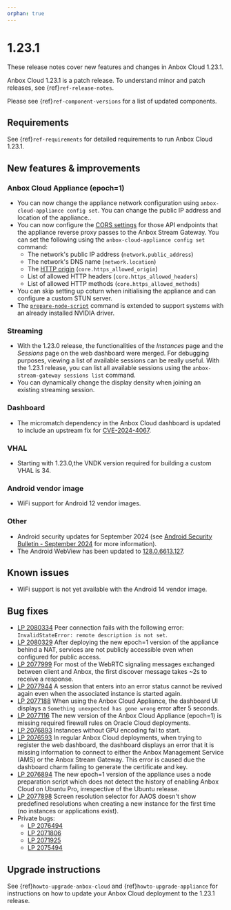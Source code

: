 ```yaml
---
orphan: true
---
```

# 1.23.1

These release notes cover new features and changes in Anbox Cloud 1.23.1.

Anbox Cloud 1.23.1 is a patch release. To understand minor and patch releases, see {ref}`ref-release-notes`.

Please see {ref}`ref-component-versions` for a list of updated components.

## Requirements

See {ref}`ref-requirements` for detailed requirements to run Anbox Cloud 1.23.1.

## New features & improvements

### Anbox Cloud Appliance (epoch=1)

* You can now change the appliance network configuration using `anbox-cloud-appliance config set`. You can change the public IP address and location of the appliance.<!--AC-2727-->.
* You can now configure the [CORS settings](https://developer.mozilla.org/en-US/docs/Web/HTTP/CORS) for those API endpoints that the appliance reverse proxy passes to the Anbox Stream Gateway. You can set the following using the `anbox-cloud-appliance config set` command:<!--AC-2732-->
  - The network's public IP address (`network.public_address`)
  - The network's DNS name (`network.location`)
  - The [HTTP origin](https://developer.mozilla.org/en-US/docs/Web/HTTP/Headers/Origin) (`core.https_allowed_origin`)
  - List of allowed HTTP headers (`core.https_allowed_headers`)
  - List of allowed HTTP methods (`core.https_allowed_methods`)
* You can skip setting up coturn when initialising the appliance and can configure a custom STUN server.<!--AC-2719-->
* The [`prepare-node-script`](prepare-node-script.md) command is extended to support systems with an already installed NVIDIA driver. <!--AC-2714-->

### Streaming

* With the 1.23.0 release, the functionalities of the *Instances* page and the *Sessions* page on the web dashboard were merged. For debugging purposes, viewing a list of available sessions can be really useful. With the 1.23.1 release, you can list all available sessions using the `anbox-stream-gateway sessions list` command.<!--AC-2662-->
* You can dynamically change the display density when joining an existing streaming session.<!--AC-2673-->

### Dashboard

* The micromatch dependency in the Anbox Cloud dashboard is updated to include an upstream fix for [CVE-2024-4067](https://github.com/advisories/GHSA-952p-6rrq-rcjv).<!--AC-2709-->

### VHAL

* Starting with 1.23.0,the VNDK version required for building a custom VHAL is 34.<!--AC-2720-->

### Android vendor image

* WiFi support for Android 12 vendor images.<!--AC-2707-->

### Other

* Android security updates for September 2024 (see [Android Security Bulletin - September 2024](https://source.android.com/docs/security/bulletin/2024-09-01) for more information). <!--AC-2712-->
* The Android WebView has been updated to [128.0.6613.127](https://chromereleases.googleblog.com/2024/09/chrome-for-android-update.html).

## Known issues

* WiFi support is not yet available with the Android 14 vendor image. <!--AC-2647-->

## Bug fixes

* [LP 2080334](https://bugs.launchpad.net/anbox-cloud/+bug/2080334) Peer connection fails with the following error: `InvalidStateError: remote description is not set`.<!--AC-2690-->
* [LP 2080329](https://bugs.launchpad.net/anbox-cloud/+bug/2080329) After deploying the new epoch=1 version of the appliance behind a NAT, services are not publicly accessible even when configured for public access.
* [LP 2077999](https://bugs.launchpad.net/anbox-cloud/+bug/2077999) For most of the WebRTC signaling messages exchanged between client and Anbox, the first discover message takes ~2s to receive a response.
* [LP 2077944](https://bugs.launchpad.net/anbox-cloud/+bug/2077944) A session that enters into an error status cannot be revived again even when the associated instance is started again.
* [LP 2077188](https://bugs.launchpad.net/anbox-cloud/+bug/2077188) When using the Anbox Cloud Appliance, the dashboard UI displays a `Something unexpected has gone wrong` error after 5 seconds.
* [LP 2077116](https://bugs.launchpad.net/anbox-cloud/+bug/2077116) The new version of the Anbox Cloud Appliance (epoch=1) is missing required firewall rules on Oracle Cloud deployments.
* [LP 2076893](https://bugs.launchpad.net/anbox-cloud/+bug/2076893) Instances without GPU encoding fail to start.
* [LP 2076593](https://bugs.launchpad.net/anbox-cloud/+bug/2076593) In regular Anbox Cloud deployments, when trying to register the web dashboard, the dashboard displays an error that it is missing information to connect to either the Anbox Management Service (AMS) or the Anbox Stream Gateway. This error is caused due the dashboard charm failing to generate the certificate and key.
* [LP 2076894](https://bugs.launchpad.net/anbox-cloud/+bug/2076894) The new epoch=1 version of the appliance uses a node preparation script which does not detect the history of enabling Anbox Cloud on Ubuntu Pro, irrespective of the Ubuntu release.
* [LP 2077898](https://bugs.launchpad.net/anbox-cloud/+bug/2077898) Screen resolution selector for AAOS doesn't show predefined resolutions when creating a new instance for the first time (no instances or applications exist).
* Private bugs:
  - [LP 2076494](https://bugs.launchpad.net/anbox-cloud/+bug/2076494)
  - [LP 2071806](https://bugs.launchpad.net/anbox-cloud/+bug/2071806)
  - [LP 2071925](https://bugs.launchpad.net/anbox-cloud/+bug/2071925)
  - [LP 2075494](https://bugs.launchpad.net/anbox-cloud/+bug/2075494)

## Upgrade instructions

See {ref}`howto-upgrade-anbox-cloud` and {ref}`howto-upgrade-appliance` for instructions on how to update your Anbox Cloud deployment to the 1.23.1 release.
